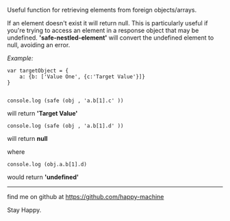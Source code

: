 Useful function for retrieving elements from foreign objects/arrays.

If an element doesn't exist it will return null. This is particularly useful if you're trying to access an element in a response object that may be undefined. **'safe-nestled-element'** will convert the undefined element to null, avoiding an error.

*Example:*

    var targetObject = {
        a: {b: ['Value One', {c:'Target Value'}]}
    }


    console.log (safe (obj , 'a.b[1].c' ))

will return **'Target Value'**

    console.log (safe (obj , 'a.b[1].d' ))

will return **null**

where

    console.log (obj.a.b[1].d)

would return **'undefined'**


----------


find me on github at 
https://github.com/happy-machine

Stay Happy.
